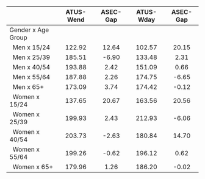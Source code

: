 
|                      |    ATUS-Wend |     ASEC-Gap |    ATUS-Wday |     ASEC-Gap |
| -------------------- | :----------: | :----------: | :----------: | :----------: |
| Gender x Age Group   |              |              |              |              |
| &nbsp;&nbsp;Men x 15/24 |       122.92 |        12.64 |       102.57 |        20.15 |
| &nbsp;&nbsp;Men x 25/39 |       185.51 |        -6.90 |       133.48 |         2.31 |
| &nbsp;&nbsp;Men x 40/54 |       193.88 |         2.42 |       151.09 |         0.66 |
| &nbsp;&nbsp;Men x 55/64 |       187.88 |         2.26 |       174.75 |        -6.65 |
| &nbsp;&nbsp;Men x 65+ |       173.09 |         3.74 |       174.42 |        -0.12 |
| &nbsp;&nbsp;Women x 15/24 |       137.65 |        20.67 |       163.56 |        20.56 |
| &nbsp;&nbsp;Women x 25/39 |       199.93 |         2.43 |       212.93 |        -6.06 |
| &nbsp;&nbsp;Women x 40/54 |       203.73 |        -2.63 |       180.84 |        14.70 |
| &nbsp;&nbsp;Women x 55/64 |       199.26 |        -0.62 |       196.12 |         0.62 |
| &nbsp;&nbsp;Women x 65+ |       179.96 |         1.26 |       186.20 |        -0.02 |

